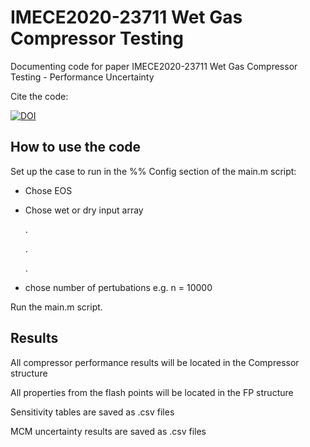 # IMECE2020-23711 Wet Gas Compressor Testing
Documenting code for paper IMECE2020-23711 Wet Gas Compressor Testing - Performance Uncertainty

Cite the code: 

[![DOI](https://zenodo.org/badge/277748690.svg)](https://zenodo.org/badge/latestdoi/277748690)

## How to use the code
Set up the case to run in the %% Config section of the main.m script:
* Chose EOS
* Chose wet or dry input array

  .
  
  .
  
  .
  
*  chose number of pertubations e.g. n = 10000
  
  Run the main.m script.

## Results
All compressor performance results will be located in the Compressor structure

All properties from the flash points will be located in the FP structure

Sensitivity tables are saved as .csv files

MCM uncertainty results are saved as .csv files

